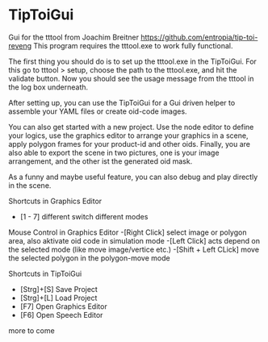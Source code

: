 # TipToiGui

Gui for the tttool from Joachim Breitner https://github.com/entropia/tip-toi-reveng
This program requires the tttool.exe to work fully functional.

The first thing you should do is to set up the tttool.exe in the TipToiGui. 
For this go to tttool > setup, choose the path to the tttool.exe, and hit the validate button. 
Now you should see the usage message from the tttool in the log box underneath.

After setting up, you can use the TipToiGui for a Gui driven helper to assemble your YAML files or create oid-code images.

You can also get started with a new project. 
Use the node editor to define your logics, use the graphics editor to arrange your graphics in a scene, apply polygon frames for your product-id and other oids. 
Finally, you are also able to export the scene in two pictures, one is your image arrangement, and the other ist the generated oid mask.

As a funny and maybe useful feature, you can also debug and play directly in the scene.

Shortcuts in Graphics Editor
- [1 - 7] different switch different modes

Mouse Control in Graphics Editor
-[Right Click] select image or polygon area, also aktivate oid code in simulation mode
-[Left  Click] acts depend on the selected mode (like move image/vertice etc.)
-[Shift + Left CLick] move the selected polygon in the polygon-move mode

Shortcuts in TipToiGui
- [Strg]+[S] Save Project
- [Strg]+[L] Load Project
- [F7] Open Graphics Editor
- [F6] Open Speech Editor

more to come
